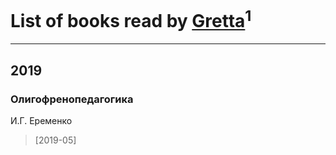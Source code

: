 # List of books read by [Gretta](https://plus.google.com/105858612625230154829)<sup>1</sup>
---

## 2019

### Олигофренопедагогика
И.Г. Еременко
> [2019-05] 



